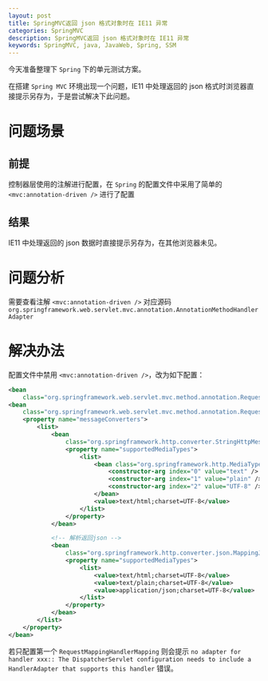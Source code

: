 ```yaml
---
layout: post
title: SpringMVC返回 json 格式对象时在 IE11 异常
categories: SpringMVC
description: SpringMVC返回 json 格式对象时在 IE11 异常
keywords: SpringMVC, java, JavaWeb, Spring, SSM
---
```


今天准备整理下 `Spring` 下的单元测试方案。

在搭建 `Spring MVC` 环境出现一个问题，IE11 中处理返回的 json 格式时浏览器直接提示另存为，于是尝试解决下此问题。

# 问题场景

## 前提

控制器层使用的注解进行配置，在 `Spring` 的配置文件中采用了简单的 `<mvc:annotation-driven />` 进行了配置

## 结果

IE11 中处理返回的 json 数据时直接提示另存为，在其他浏览器未见。

# 问题分析

需要查看注解 `<mvc:annotation-driven />` 对应源码 `org.springframework.web.servlet.mvc.annotation.AnnotationMethodHandlerAdapter`

# 解决办法

配置文件中禁用 `<mvc:annotation-driven />`，改为如下配置：

```xml
<bean
	class="org.springframework.web.servlet.mvc.method.annotation.RequestMappingHandlerMapping" />
<bean
	class="org.springframework.web.servlet.mvc.method.annotation.RequestMappingHandlerAdapter">
	<property name="messageConverters">
		<list>
			<bean
				class="org.springframework.http.converter.StringHttpMessageConverter">
				<property name="supportedMediaTypes">
					<list>
						<bean class="org.springframework.http.MediaType">
							<constructor-arg index="0" value="text" />
							<constructor-arg index="1" value="plain" />
							<constructor-arg index="2" value="UTF-8" />
						</bean>
						<value>text/html;charset=UTF-8</value>
					</list>
				</property>
			</bean>

			<!-- 解析返回json -->
			<bean
				class="org.springframework.http.converter.json.MappingJackson2HttpMessageConverter">
				<property name="supportedMediaTypes">
					<list>
						<value>text/html;charset=UTF-8</value>
						<value>text/plain;charset=UTF-8</value>
						<value>application/json;charset=UTF-8</value>
					</list>
				</property>
			</bean>
		</list>
	</property>
</bean>
```

若只配置第一个 `RequestMappingHandlerMapping` 则会提示 `no adapter for handler xxx:: The DispatcherServlet configuration needs to include a HandlerAdapter that supports this handler` 错误。
